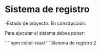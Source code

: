 <h1>Sistema de registro</h1>

-Estado de proyecto: En construcción.

Para ejecutar el sistema debes poner:

´´´´npm install react´´´
Sistema de registro 2
